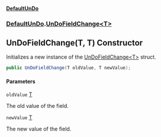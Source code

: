 #### [DefaultUnDo](DefaultUnDo.md 'DefaultUnDo')
### [DefaultUnDo](DefaultUnDo.md#DefaultUnDo 'DefaultUnDo').[UnDoFieldChange&lt;T&gt;](UnDoFieldChange_T_.md 'DefaultUnDo.UnDoFieldChange<T>')

## UnDoFieldChange(T, T) Constructor

Initializes a new instance of the [UnDoFieldChange&lt;T&gt;](UnDoFieldChange_T_.md 'DefaultUnDo.UnDoFieldChange<T>') struct.

```csharp
public UnDoFieldChange(T oldValue, T newValue);
```
#### Parameters

<a name='DefaultUnDo.UnDoFieldChange_T_.UnDoFieldChange(T,T).oldValue'></a>

`oldValue` [T](UnDoFieldChange_T_.md#DefaultUnDo.UnDoFieldChange_T_.T 'DefaultUnDo.UnDoFieldChange<T>.T')

The old value of the field.

<a name='DefaultUnDo.UnDoFieldChange_T_.UnDoFieldChange(T,T).newValue'></a>

`newValue` [T](UnDoFieldChange_T_.md#DefaultUnDo.UnDoFieldChange_T_.T 'DefaultUnDo.UnDoFieldChange<T>.T')

The new value of the field.